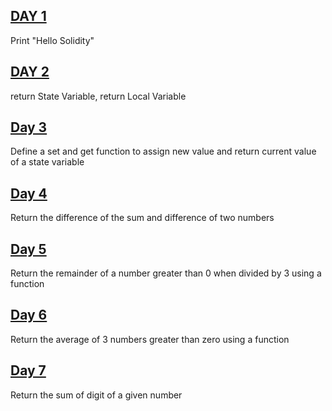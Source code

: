 ## [DAY 1](https://github.com/amarachiugwu/30DaysOfSolidity/blob/main/day1.sol)
Print "Hello Solidity"

## [DAY 2](https://github.com/amarachiugwu/30DaysOfSolidity/blob/main/day2.sol)
return State Variable, return Local Variable

## [Day 3](https://github.com/amarachiugwu/30DaysOfSolidity/blob/main/day3.sol)
Define a set and get function to assign new value and return current value of a state variable

## [Day 4](https://github.com/amarachiugwu/30DaysOfSolidity/blob/main/day4.sol)
Return the difference of the sum and difference of two numbers

## [Day 5](https://github.com/amarachiugwu/30DaysOfSolidity/blob/main/day5.sol)
Return the remainder of a number greater than 0 when divided by 3 using a function 

## [Day 6](https://github.com/amarachiugwu/30DaysOfSolidity/blob/main/day6.sol)
Return the average of 3 numbers greater than zero using a function 

## [Day 7](https://github.com/amarachiugwu/30DaysOfSolidity/blob/main/day7.sol)
Return the sum of digit of a given number